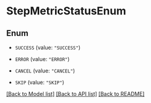 # StepMetricStatusEnum

## Enum


* `SUCCESS` (value: `"SUCCESS"`)

* `ERROR` (value: `"ERROR"`)

* `CANCEL` (value: `"CANCEL"`)

* `SKIP` (value: `"SKIP"`)


[[Back to Model list]](../README.md#documentation-for-models) [[Back to API list]](../README.md#documentation-for-api-endpoints) [[Back to README]](../README.md)


